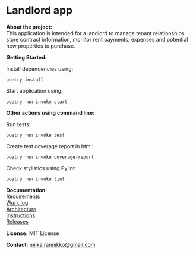 # Landlord app

**About the project:**<br>
This application is intended for a landlord to manage tenant relationships, store contract information, monitor rent payments, expenses and potential new properties to purchase.

**Getting Started:** <br>

Install dependencies using:
```
poetry install
```
Start application using:
```
poetry run invoke start
```

**Other actions using command line:** <br>

Run tests:
```
poetry run invoke test
```
Create test coverage report in html:
```
poetry run invoke coverage-report
```
Check stylistics using Pylint:
```
poetry run invoke lint
```

**Documentation:** <br>
[Requirements](https://github.com/miikara/landlord/blob/master/documentation/requirements.MD)<br>
[Work log](https://github.com/miikara/landlord/blob/master/documentation/work_log.MD)<br>
[Architecture](https://github.com/miikara/landlord/blob/master/documentation/architecture.MD)<br>
[Instructions](https://github.com/miikara/landlord/blob/master/documentation/instructions.MD)<br>
[Releases](https://github.com/miikara/landlord/releases)

**License:** MIT License <br>

**Contact:** miika.rannikko@gmail.com
